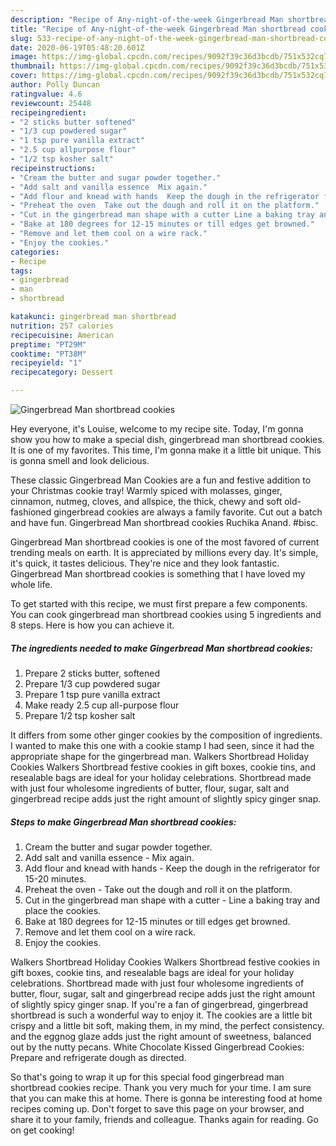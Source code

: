 ```yaml
---
description: "Recipe of Any-night-of-the-week Gingerbread Man shortbread cookies"
title: "Recipe of Any-night-of-the-week Gingerbread Man shortbread cookies"
slug: 533-recipe-of-any-night-of-the-week-gingerbread-man-shortbread-cookies
date: 2020-06-19T05:48:20.601Z
image: https://img-global.cpcdn.com/recipes/9092f39c36d3bcdb/751x532cq70/gingerbread-man-shortbread-cookies-recipe-main-photo.jpg
thumbnail: https://img-global.cpcdn.com/recipes/9092f39c36d3bcdb/751x532cq70/gingerbread-man-shortbread-cookies-recipe-main-photo.jpg
cover: https://img-global.cpcdn.com/recipes/9092f39c36d3bcdb/751x532cq70/gingerbread-man-shortbread-cookies-recipe-main-photo.jpg
author: Polly Duncan
ratingvalue: 4.6
reviewcount: 25448
recipeingredient:
- "2 sticks butter softened"
- "1/3 cup powdered sugar"
- "1 tsp pure vanilla extract"
- "2.5 cup allpurpose flour"
- "1/2 tsp kosher salt"
recipeinstructions:
- "Cream the butter and sugar powder together."
- "Add salt and vanilla essence  Mix again."
- "Add flour and knead with hands  Keep the dough in the refrigerator for 15-20 minutes."
- "Preheat the oven  Take out the dough and roll it on the platform."
- "Cut in the gingerbread man shape with a cutter Line a baking tray and place the cookies."
- "Bake at 180 degrees for 12-15 minutes or till edges get browned."
- "Remove and let them cool on a wire rack."
- "Enjoy the cookies."
categories:
- Recipe
tags:
- gingerbread
- man
- shortbread

katakunci: gingerbread man shortbread 
nutrition: 257 calories
recipecuisine: American
preptime: "PT29M"
cooktime: "PT38M"
recipeyield: "1"
recipecategory: Dessert

---
```



![Gingerbread Man shortbread cookies](https://img-global.cpcdn.com/recipes/9092f39c36d3bcdb/751x532cq70/gingerbread-man-shortbread-cookies-recipe-main-photo.jpg)

Hey everyone, it's Louise, welcome to my recipe site. Today, I'm gonna show you how to make a special dish, gingerbread man shortbread cookies. It is one of my favorites. This time, I'm gonna make it a little bit unique. This is gonna smell and look delicious.

These classic Gingerbread Man Cookies are a fun and festive addition to your Christmas cookie tray! Warmly spiced with molasses, ginger, cinnamon, nutmeg, cloves, and allspice, the thick, chewy and soft old-fashioned gingerbread cookies are always a family favorite. Cut out a batch and have fun. Gingerbread Man shortbread cookies Ruchika Anand. #bisc.

Gingerbread Man shortbread cookies is one of the most favored of current trending meals on earth. It is appreciated by millions every day. It's simple, it's quick, it tastes delicious. They're nice and they look fantastic. Gingerbread Man shortbread cookies is something that I have loved my whole life.


To get started with this recipe, we must first prepare a few components. You can cook gingerbread man shortbread cookies using 5 ingredients and 8 steps. Here is how you can achieve it.

<!--inarticleads1-->

##### The ingredients needed to make Gingerbread Man shortbread cookies:

1. Prepare 2 sticks butter, softened
1. Prepare 1/3 cup powdered sugar
1. Prepare 1 tsp pure vanilla extract
1. Make ready 2.5 cup all-purpose flour
1. Prepare 1/2 tsp kosher salt


It differs from some other ginger cookies by the composition of ingredients. I wanted to make this one with a cookie stamp I had seen, since it had the appropriate shape for the gingerbread man. Walkers Shortbread Holiday Cookies Walkers Shortbread festive cookies in gift boxes, cookie tins, and resealable bags are ideal for your holiday celebrations. Shortbread made with just four wholesome ingredients of butter, flour, sugar, salt and gingerbread recipe adds just the right amount of slightly spicy ginger snap. 

<!--inarticleads2-->

##### Steps to make Gingerbread Man shortbread cookies:

1. Cream the butter and sugar powder together.
1. Add salt and vanilla essence  - Mix again.
1. Add flour and knead with hands  - Keep the dough in the refrigerator for 15-20 minutes.
1. Preheat the oven  - Take out the dough and roll it on the platform.
1. Cut in the gingerbread man shape with a cutter - Line a baking tray and place the cookies.
1. Bake at 180 degrees for 12-15 minutes or till edges get browned.
1. Remove and let them cool on a wire rack.
1. Enjoy the cookies.


Walkers Shortbread Holiday Cookies Walkers Shortbread festive cookies in gift boxes, cookie tins, and resealable bags are ideal for your holiday celebrations. Shortbread made with just four wholesome ingredients of butter, flour, sugar, salt and gingerbread recipe adds just the right amount of slightly spicy ginger snap. If you&#39;re a fan of gingerbread, gingerbread shortbread is such a wonderful way to enjoy it. The cookies are a little bit crispy and a little bit soft, making them, in my mind, the perfect consistency. and the eggnog glaze adds just the right amount of sweetness, balanced out by the nutty pecans. White Chocolate Kissed Gingerbread Cookies: Prepare and refrigerate dough as directed. 

So that's going to wrap it up for this special food gingerbread man shortbread cookies recipe. Thank you very much for your time. I am sure that you can make this at home. There is gonna be interesting food at home recipes coming up. Don't forget to save this page on your browser, and share it to your family, friends and colleague. Thanks again for reading. Go on get cooking!
